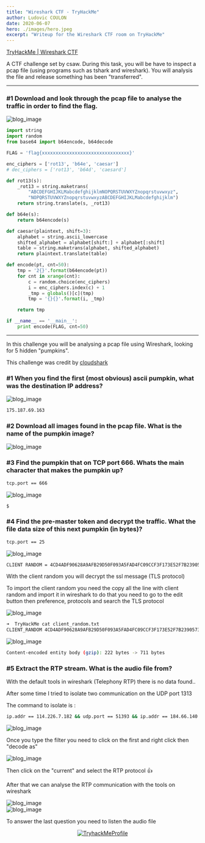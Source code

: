 ```yaml
---
title: "Wireshark CTF - TryHackMe"
author: Ludovic COULON
date: 2020-06-07
hero: ./images/hero.jpeg
excerpt: "Writeup for the Wireshark CTF room on TryHackMe"
---
```


[TryHackMe | Wireshark CTF](https://tryhackme.com/room/wirectf)

A CTF challenge set by csaw. During this task, you will be have to inspect a pcap file (using programs such as tshark and wireshark). You will analysis the file and release something has been "transferred".

---

### #1 Download and look through the pcap file to analyse the traffic in order to find the flag.

<div className="Image__Medium">
  <img src="https://imgur.com/G0W0wNx.png" alt="blog_image" />
</div>

```python
import string
import random
from base64 import b64encode, b64decode

FLAG = 'flag{xxxxxxxxxxxxxxxxxxxxxxxxxxxxxxxx}'

enc_ciphers = ['rot13', 'b64e', 'caesar']
# dec_ciphers = ['rot13', 'b64d', 'caesard']

def rot13(s):
	_rot13 = string.maketrans(
    	"ABCDEFGHIJKLMabcdefghijklmNOPQRSTUVWXYZnopqrstuvwxyz",
    	"NOPQRSTUVWXYZnopqrstuvwxyzABCDEFGHIJKLMabcdefghijklm")
	return string.translate(s, _rot13)

def b64e(s):
	return b64encode(s)

def caesar(plaintext, shift=3):
    alphabet = string.ascii_lowercase
    shifted_alphabet = alphabet[shift:] + alphabet[:shift]
    table = string.maketrans(alphabet, shifted_alphabet)
    return plaintext.translate(table)

def encode(pt, cnt=50):
	tmp = '2{}'.format(b64encode(pt))
	for cnt in xrange(cnt):
		c = random.choice(enc_ciphers)
		i = enc_ciphers.index(c) + 1
		_tmp = globals()[c](tmp)
		tmp = '{}{}'.format(i, _tmp)

	return tmp

if __name__ == '__main__':
	print encode(FLAG, cnt=50)
```

---

In this challenge you will be analysing a pcap file using Wireshark, looking for 5 hidden "pumpkins".

This challenge was credit by [cloudshark](http://cloudshark.org/)

### #1 When you find the first (most obvious) ascii pumpkin, what was the destination IP address?

<div className="Image__Medium">
  <img src="https://imgur.com/s1D6Wkk.png" alt="blog_image" />
</div>

```bash
175.187.69.163
```

### #2 Download all images found in the pcap file. What is the name of the pumpkin image?

<div className="Image__Medium">
  <img src="https://imgur.com/l07xZYy.png" alt="blog_image" />
</div>

### #3 Find the pumpkin that on TCP port 666. Whats the main character that makes the pumpkin up?

```bash
tcp.port == 666
```

<div className="Image__Medium">
  <img src="https://imgur.com/foOFVUm.png" alt="blog_image" />
</div>

```bash
$
```

### #4 Find the pre-master token and decrypt the traffic. What the file data size of this next pumpkin (in bytes)?

```bash
tcp.port == 25
```

<div className="Image__Medium">
  <img src="https://imgur.com/v3IfjWP.png" alt="blog_image" />
</div>

```bash
CLIENT RANDOM = 4CD4ADF90628A9AFB29D50F093A5FAD4FC09CCF3F173E52F7B2390573989659F E8AC4AFFCDAD005F5ED4E29D2625A49378A25E7D5B85D5418AC51C1D0CC50B52B39DB3998C606202339178C1EA441CE0
```

With the client random you will decrypt the ssl message (TLS protocol)

To import the client random you need the copy all the line with client random and import it in wireshark to do that you need to go to the edit button then preference, protocols and search the TLS protocol

<div className="Image__Medium">
  <img src="https://imgur.com/dsuXpIb.png" alt="blog_image" />
</div>

```bash
➜  TryHackMe cat client_random.txt
CLIENT_RANDOM 4CD4ADF90628A9AFB29D50F093A5FAD4FC09CCF3F173E52F7B2390573989659F E8AC4AFFCDAD005F5ED4E29D2625A49378A25E7D5B85D5418AC51C1D0CC50B52B39DB3998C606202339178C1EA441CE0
```

<div className="Image__Medium">
  <img src="https://imgur.com/h0B1a9m.png" alt="blog_image" />
</div>

```bash
Content-encoded entity body (gzip): 222 bytes -> 711 bytes
```

### #5 Extract the RTP stream. What is the audio file from?

With the default tools in wireshark (Telephony RTP) there is no data found..

After some time I tried to isolate two communication on the UDP port 1313

The command to isolate is :

```bash
ip.addr == 114.226.7.182 && udp.port == 51393 && ip.addr == 184.66.140.88 && udp.port == 1313
```

<div className="Image__Medium">
  <img src="https://imgur.com/s1Vz5pN.png" alt="blog_image" />
</div>

Once you type the filter you need to click on the first and right click then "decode as"

<div className="Image__Small">
  <img src="https://imgur.com/8M8gMOw.png" alt="blog_image" />
</div>

Then click on the "current" and select the RTP protocol 👍

After that we can analyse the RTP communication with the tools on wireshark

<div className="Image__Medium">
  <img src="https://imgur.com/6x6FARF.png" alt="blog_image" />
</div>

<div className="Image__Medium">
  <img src="https://imgur.com/X0XGMGK.png" alt="blog_image" />
</div>

To answer the last question you need to listen the audio file

<center>
  <a href="https://tryhackme.com/p/boperXD" target="_blank">
    <img src="https://i.imgur.com/8vldBpt.png" alt="TryhackMeProfile" />
  </a>
</center>
